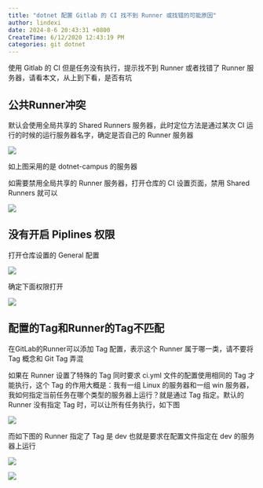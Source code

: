 ```yaml
---
title: "dotnet 配置 Gitlab 的 CI 找不到 Runner 或找错的可能原因"
author: lindexi
date: 2024-8-6 20:43:31 +0800
CreateTime: 6/12/2020 12:43:19 PM
categories: git dotnet
---
```


使用 Gitlab 的 CI 但是任务没有执行，提示找不到 Runner 或者找错了 Runner 服务器，请看本文，从上到下看，是否有坑

<!--more-->


<!-- CreateTime:6/12/2020 12:43:19 PM -->



## 公共Runner冲突

默认会使用全局共享的 Shared Runners 服务器，此时定位方法是通过某次 CI 运行的时候的运行服务器名字，确定是否自己的 Runner 服务器

<!-- ![](image/dotnet 配置 Gitlab 的 CI 找不到 Runner 或找错的可能原因/dotnet 配置 Gitlab 的 CI 找不到 Runner 或找错的可能原因0.png) -->

![](http://cdn.lindexi.site/lindexi%2F20206121246568787.jpg)

如上图采用的是 dotnet-campus 的服务器


如需要禁用全局共享的 Runner 服务器，打开仓库的 CI 设置页面，禁用 Shared Runners 就可以

<!-- ![](image/dotnet 配置 Gitlab 的 CI 找不到 Runner 或找错的可能原因/dotnet 配置 Gitlab 的 CI 找不到 Runner 或找错的可能原因1.png) -->

![](http://cdn.lindexi.site/lindexi%2F20206121247556773.jpg)

## 没有开启 Piplines 权限

打开仓库设置的 General 配置

<!-- ![](image/dotnet 配置 Gitlab 的 CI 找不到 Runner 或找错的可能原因/dotnet 配置 Gitlab 的 CI 找不到 Runner 或找错的可能原因2.png) -->

![](http://cdn.lindexi.site/lindexi%2F20206121248405534.jpg)

确定下面权限打开

<!-- ![](image/dotnet 配置 Gitlab 的 CI 找不到 Runner 或找错的可能原因/dotnet 配置 Gitlab 的 CI 找不到 Runner 或找错的可能原因3.png) -->

![](http://cdn.lindexi.site/lindexi%2F20206121249268612.jpg)

## 配置的Tag和Runner的Tag不匹配

在GitLab的Runner可以添加 Tag 配置，表示这个 Runner 属于哪一类，请不要将 Tag 概念和 Git Tag 弄混

如果在 Runner 设置了特殊的 Tag 同时要求 ci.yml 文件的配置使用相同的 Tag 才能执行，这个 Tag 的作用大概是：我有一组 Linux 的服务器和一组 win 服务器，我如何指定当前任务在哪个类型的服务器上运行？就是通过 Tag 指定。默认的 Runner 没有指定 Tag 时，可以让所有任务执行，如下图

<!-- ![](image/dotnet 配置 Gitlab 的 CI 找不到 Runner 或找错的可能原因/dotnet 配置 Gitlab 的 CI 找不到 Runner 或找错的可能原因4.png) -->

![](http://cdn.lindexi.site/lindexi%2F20206121250263619.jpg)

而如下图的 Runner 指定了 Tag 是 dev 也就是要求在配置文件指定在 dev 的服务器上运行

<!-- ![](image/dotnet 配置 Gitlab 的 CI 找不到 Runner 或找错的可能原因/dotnet 配置 Gitlab 的 CI 找不到 Runner 或找错的可能原因5.png) -->

![](http://cdn.lindexi.site/lindexi%2F20206121251466177.jpg)

<!-- ![](image/dotnet 配置 Gitlab 的 CI 找不到 Runner 或找错的可能原因/dotnet 配置 Gitlab 的 CI 找不到 Runner 或找错的可能原因6.png) -->

![](http://cdn.lindexi.site/lindexi%2F2020612125376797.jpg)


